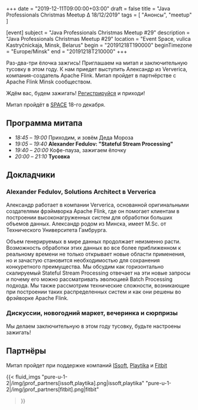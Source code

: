 +++
date = "2019-12-11T09:00:00+03:00"
draft = false
title = "Java Professionals Christmas Meetup ∆ 18/12/2019"
tags = [
    "Анонсы", "meetup"
]

[event]
subject = "Java Professionals Christmas Meetup #29"
description = "Java Professionals Christmas Meetup #29"
location = "Event Space, vulica Kastryčnickaja, Minsk, Belarus"
begin = "20191218T190000"
beginTimezone = "Europe/Minsk"
end = "20191218T210000"
+++

Раз-два-три ёлочка зажгись! Приглашаем на митап и заключительную тусовку в этом году. К нам приедет 
выступить Александр из Ververica, компания-создатель Apache Flink. Митап пройдет в партнёрстве с Apache Flink Minsk сообществом.

Ждём вас, будем зажигать! [Регистрируйся](http://bit.ly/jprof_reg_29) и приходи! 

<!--more-->

Митап пройдёт в [SPACE](http://eventspace.by) 18-го декабря. 

## Программа митапа
* _18:45_ – _19:00_ Приходим, и зовём Деда Мороза 
* _19:05_ – _19:40_ **Alexander Fedulov: "Stateful Stream Processing"**
* _19:40_ – _20:00_ Кофе-пауза, зажигаем ёлочку
* _20:00_ – _21:10_ **Тусовка** 

## Докладчики

### Alexander Fedulov, Solutions Architect в Ververica
Александр работает в компании Ververica, основанной оригинальными создателями фрэймворка Apache Flink, 
где он помогает клиентам в построении высоконагруженных систем для обработки больших объемов данных. Александр родом из Минска, имеет M.Sc. от Технического Университета Гамбрурга.

Объем генерируемых в мире данных продолжает неизменно расти.  Возможность обработки этих данных во все более приближенном к реальному времени не только открывает новые области применения, 
но и зачастую становится необходимостью для сохранения конкуретного преимущества. 
Мы обсудим как горизонтально скалируемый Stateful Stream Processing отвечает на эти новые запросы и почему его можно рассматривать эволюцией Batch Processing подхода. 
Мы также рассмотрим технические сложности, возникающие при построении таких распределенных систем и как они решены во фрэйворке Apache Flink.

### Дискуссии, новогодний маркет, вечеринка и сюрпризы

Мы делаем заключительную в этом году тусовку, будьте настроены зажигать! 

## Партнёры

Митап пройдет при поддержке компаний [ISsoft](http://www.issoft.by), [Playtika](https://www.playtika.com/) и [Fitbit](https://www.fitbit.com/home)

{{< fluid_imgs
  "pure-u-1-2|/img/jprof_partners[issoft,playtika].png|issoft,playtika"
  "pure-u-1-2|/img/jprof_partners[fitbit].png|fitbit"
>}}
